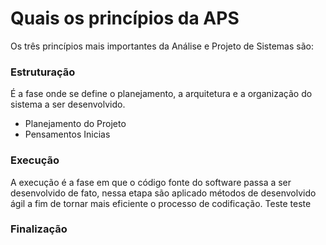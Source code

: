 # Quais os princípios da APS

Os três princípios mais importantes da Análise e Projeto de Sistemas são:

### Estruturação

É a fase onde se define o planejamento, a arquitetura e a organização do sistema a ser desenvolvido.

- Planejamento do Projeto
- Pensamentos Inicias


### Execução

A execução é a fase em que o código fonte do software passa a ser desenvolvido de fato, nessa etapa são aplicado métodos de desenvolvido ágil a fim de tornar mais eficiente o processo de codificação. Teste teste

### Finalização